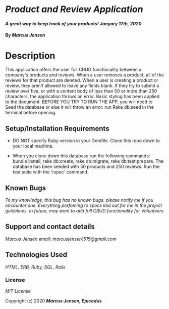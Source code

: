 # _Product and Review Application_

#### _A great way to keep track of your products! Janyary 17th, 2020_

#### By _**Marcus Jensen**_

# Description

This application offers the user full CRUD functionality between a company's products and reviews. When a user removes a product, all of the reviews for that product are deleted. When a user is creating a product or review, they aren't allowed to leave any fields blank. If they try to submit a review over five, or with a content body of less than 50 or more than 250 characters, the application throws an error. Basic styling has been applied to the document. BEFORE YOU TRY TO RUN THE APP, you will need to Seed the database or else it will throw an error. run Rake db:seed in the terminal before opening.

## Setup/Installation Requirements


* DO NOT specify Ruby version in your Gemfile. Clone this repo down to your local machine.

* When you clone down this database run the following commands: bundle install, rake db:create, rake db:migrate, rake db:test:prepare. The database has been seeded with 50 products and 250 reviews. Run the test suite with the 'rspec' command.



## Known Bugs

_To my knowledge, this bug has no known bugs. please notify me if you encounter one. Everything perfoming to specs laid out for me in the project guidelines. In future, may want to add full CRUD functionality for Volunteers_

## Support and contact details

_Marcus Jensen email: marcusjensen1515@gmail.com_

## Technologies Used

_HTML, ERB, Ruby, SQL, Rails_

### License

*MIT License*

Copyright (c) 2020 **_Marcus Jensen, Epicodus_**
